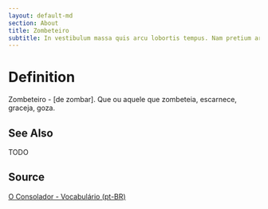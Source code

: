 ```yaml
---
layout: default-md
section: About
title: Zombeteiro
subtitle: In vestibulum massa quis arcu lobortis tempus. Nam pretium arcu in odio vulputate luctus.
---
```


# Definition
Zombeteiro - [de zombar]. Que ou aquele que zombeteia, escarnece, graceja, goza.

## See Also
TODO

## Source
[O Consolador - Vocabulário (pt-BR)](http://www.oconsolador.com.br/linkfixo/vocabulario/principal.html)
